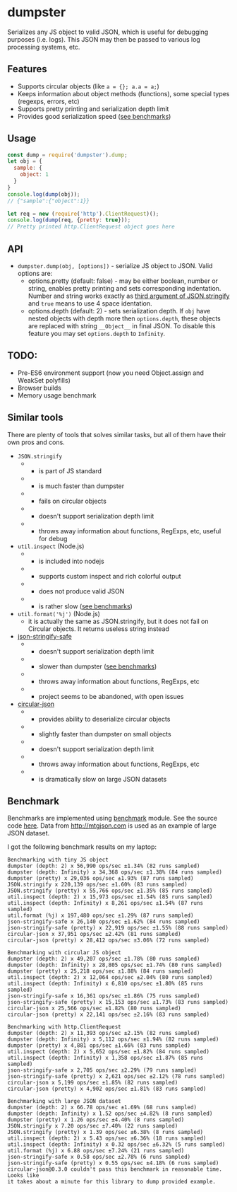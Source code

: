 # dumpster
Serializes any JS object to valid JSON, which is useful for debugging purposes (i.e. logs).
This JSON may then be passed to various log processing systems, etc.

## Features

- Supports circular objects (like `a = {}; a.a = a;`)
- Keeps information about object methods (functions), some special types (regexps, errors, etc)
- Supports pretty printing and serialization depth limit
- Provides good serialization speed ([see benchmarks](#benchmark))

## Usage

```js
const dump = require('dumpster').dump;
let obj = {
  sample: {
    object: 1
  }
}
console.log(dump(obj));
// {"sample":{"object":1}}

let req = new (require('http').ClientRequest)();
console.log(dump(req, {pretty: true}));
// Pretty printed http.ClientRequest object goes here
```

## API

- `dumpster.dump(obj, [options])` - serialize JS object to JSON. Valid options are:
    - options.pretty (default: false) - may be either boolean, number or string, enables pretty printing and 
    sets corresponding indentation.
    Number and string works exactly as
    [third argument of JSON.stringify](https://developer.mozilla.org/en-US/docs/Web/JavaScript/Reference/Global_Objects/JSON/stringify)
     and `true` means to use 4 space identation.
    - options.depth (default: 2) - sets serialization depth. If `obj` have nested objects with depth more then 
    `options.depth`, these objects are replaced with string `__Object__` in final JSON. To disable this feature you
    may set `options.depth` to `Infinity`.

## TODO:

- Pre-ES6 environment support (now you need Object.assign and WeakSet polyfills)
- Browser builds
- Memory usage benchmark

## Similar tools

There are plenty of tools that solves similar tasks, but all of them have their own pros and cons.

- `JSON.stringify`
    - + is part of JS standard
    - + is much faster than dumpster
    - - fails on circular objects
    - - doesn't support serialization depth limit
    - - throws away information about functions, RegExps, etc, useful for debug
- `util.inspect` (Node.js)
    - + is included into nodejs
    - + supports custom inspect and rich colorful output
    - - does not produce valid JSON
    - - is rather slow ([see benchmarks](#benchmark))
- `util.format('%j')` (Node.js)
    - it is actually the same as JSON.stringify, but it does not fail on Circular objects. It returns useless string instead
- [json-stringify-safe](https://www.npmjs.com/package/json-stringify-safe)
    - - doesn't support serialization depth limit
    - - slower than dumpster ([see benchmarks](#benchmark))
    - - throws away information about functions, RegExps, etc
    - - project seems to be abandoned, with open issues
- [circular-json](https://www.npmjs.com/package/circular-json)
    - + provides ability to deserialize circular objects
    - + slightly faster than dumpster on small objects
    - - doesn't support serialization depth limit
    - - throws away information about functions, RegExps, etc
    - - is dramatically slow on large JSON datasets
    
## Benchmark
Benchmarks are implemented using [benchmark](https://www.npmjs.com/package/benchmark) module. See the source code [here](./benchmark).
Data from http://mtgjson.com is used as an example of large JSON dataset.

I got the following benchmark results on my laptop:

```
Benchmarking with tiny JS object
dumpster (depth: 2) x 56,990 ops/sec ±1.34% (82 runs sampled)
dumpster (depth: Infinity) x 34,368 ops/sec ±1.38% (84 runs sampled)
dumpster (pretty) x 29,036 ops/sec ±1.93% (87 runs sampled)
JSON.stringify x 220,139 ops/sec ±1.60% (83 runs sampled)
JSON.stringify (pretty) x 55,766 ops/sec ±1.35% (85 runs sampled)
util.inspect (depth: 2) x 15,973 ops/sec ±1.54% (85 runs sampled)
util.inspect (depth: Infinity) x 8,261 ops/sec ±1.54% (87 runs sampled)
util.format (%j) x 197,480 ops/sec ±1.29% (87 runs sampled)
json-stringify-safe x 26,140 ops/sec ±1.62% (84 runs sampled)
json-stringify-safe (pretty) x 22,919 ops/sec ±1.55% (88 runs sampled)
circular-json x 37,951 ops/sec ±2.42% (81 runs sampled)
circular-json (pretty) x 28,412 ops/sec ±3.06% (72 runs sampled)

Benchmarking with circular JS object
dumpster (depth: 2) x 49,207 ops/sec ±1.78% (80 runs sampled)
dumpster (depth: Infinity) x 28,805 ops/sec ±1.74% (80 runs sampled)
dumpster (pretty) x 25,218 ops/sec ±1.88% (84 runs sampled)
util.inspect (depth: 2) x 12,064 ops/sec ±2.04% (80 runs sampled)
util.inspect (depth: Infinity) x 6,810 ops/sec ±1.80% (85 runs sampled)
json-stringify-safe x 16,361 ops/sec ±1.86% (75 runs sampled)
json-stringify-safe (pretty) x 15,153 ops/sec ±1.73% (83 runs sampled)
circular-json x 25,566 ops/sec ±1.82% (80 runs sampled)
circular-json (pretty) x 22,141 ops/sec ±2.16% (83 runs sampled)

Benchmarking with http.ClientRequest
dumpster (depth: 2) x 11,393 ops/sec ±2.15% (82 runs sampled)
dumpster (depth: Infinity) x 5,112 ops/sec ±1.94% (82 runs sampled)
dumpster (pretty) x 4,881 ops/sec ±1.66% (83 runs sampled)
util.inspect (depth: 2) x 5,652 ops/sec ±1.82% (84 runs sampled)
util.inspect (depth: Infinity) x 1,358 ops/sec ±1.87% (85 runs sampled)
json-stringify-safe x 2,705 ops/sec ±2.29% (79 runs sampled)
json-stringify-safe (pretty) x 2,621 ops/sec ±2.12% (78 runs sampled)
circular-json x 5,199 ops/sec ±1.85% (82 runs sampled)
circular-json (pretty) x 4,902 ops/sec ±1.81% (83 runs sampled)

Benchmarking with large JSON dataset
dumpster (depth: 2) x 66.78 ops/sec ±1.69% (68 runs sampled)
dumpster (depth: Infinity) x 1.52 ops/sec ±4.82% (8 runs sampled)
dumpster (pretty) x 1.26 ops/sec ±4.40% (8 runs sampled)
JSON.stringify x 7.20 ops/sec ±7.40% (22 runs sampled)
JSON.stringify (pretty) x 1.39 ops/sec ±6.38% (8 runs sampled)
util.inspect (depth: 2) x 5.43 ops/sec ±6.36% (18 runs sampled)
util.inspect (depth: Infinity) x 0.32 ops/sec ±6.32% (5 runs sampled)
util.format (%j) x 6.88 ops/sec ±7.24% (21 runs sampled)
json-stringify-safe x 0.58 ops/sec ±2.78% (6 runs sampled)
json-stringify-safe (pretty) x 0.55 ops/sec ±4.18% (6 runs sampled)
circular-json@0.3.0 couldn't pass this benchmark in reasonable time. Looks like
it takes about a minute for this library to dump provided example.
```


